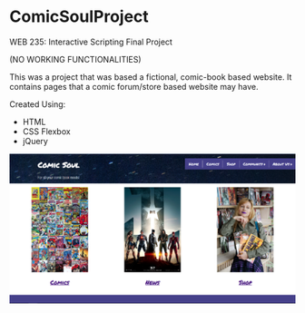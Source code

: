 # ComicSoulProject
WEB 235: Interactive Scripting
Final Project

(NO WORKING FUNCTIONALITIES)

This was a project that was based a fictional, comic-book based website.
It contains pages that a comic forum/store based website may have.

Created Using:
- HTML
- CSS Flexbox
- jQuery

![alt text](images/csoul.jpg)
